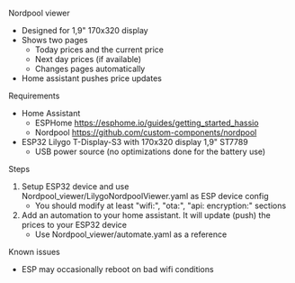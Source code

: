 Nordpool viewer
- Designed for 1,9" 170x320 display
- Shows two pages
   *  Today prices and the current price
   *  Next day prices (if available)
   *  Changes pages automatically
- Home assistant pushes price updates

Requirements
* Home Assistant
   * ESPHome https://esphome.io/guides/getting_started_hassio
   * Nordpool https://github.com/custom-components/nordpool
* ESP32 Lilygo T-Display-S3 with 170x320 display 1,9" ST7789
	* USB power source (no optimizations done for the battery use)

Steps
1) Setup ESP32 device and use Nordpool_viewer/LilygoNordpoolViewer.yaml as ESP device config
    * You should modify at least "wifi:", "ota:", "api: encryption:" sections
2) Add an automation to your home assistant. It will update (push) the prices to your ESP32 device
   * Use Nordpool_viewer/automate.yaml as a reference

Known issues
* ESP may occasionally reboot on bad wifi conditions



